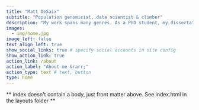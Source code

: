 ```yaml
---
title: "Matt DeSaix"
subtitle: "Population genomicist, data scientist & climber"
description: "My work spans many genres. As a PhD student, my dissertation is focused on using genomics to understand the effects of climate change on (mal)adaptation of populations. To best address this topic, I am always furthering my knowledge of statistical and machine learning methods, bioinformatics, and population genetic theory. I also combine empirical whole-genome sequence data with genetic simulations. Outside of my dissertation-specific work, I provide bioinformatics and data analysis support to other researchers and develop data analysis and visualization tools in R. I love working with large, messy data sets, and helping others find creative programming solutions to their data problems. When I'm not behind a computer, you can find me in the mountains of Colorado climbing, mountaineering, skiing, and birding."
images:
  - img/home.jpg
image_left: false
text_align_left: true
show_social_links: true # specify social accounts in site config
show_action_link: true
action_link: /about
action_label: "About me &rarr;"
action_type: text # text, button
type: home
---
```


** index doesn't contain a body, just front matter above.
See index.html in the layouts folder **